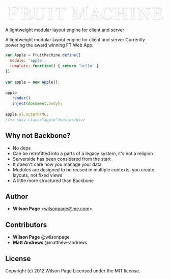 ![fm logo](artwork/logo.jpg)

A lightweight modular layout engine for client and server

A lightweight modular layout engine for client and server Currently powering the award winning FT Web App.

```js
var Apple = FruitMachine.define({
  module: 'apple',
  template: function() { return 'hello' }
});

var apple = new Apple();

apple
  .render()
  .inject(document.body);

apple.el.outerHTML;
//=> <div class="apple">hello</div>
```

## Why not Backbone?

- No deps
- Can be retrofitted into a parts of a legacy system, it's not a religion
- Serverside has been considered from the start
- It doesn't care how you manage your data
- Modules are designed to be reused in multiple contexts, you create layouts, not fixed views
- A little more structured than Backbone

## Author

- **Wilson Page** &lt;wilsonpage@me.com&gt;

## Contributors

- **Wilson Page** @wilsonpage
- **Matt Andrews** @matthew-andrews


## License
Copyright (c) 2012 Wilson Page
Licensed under the MIT license.